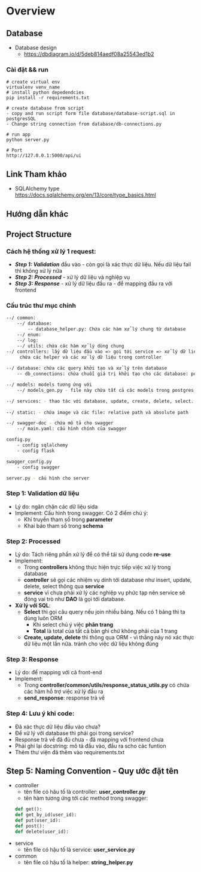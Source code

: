 # Overview

## Database
- Database design
    - https://dbdiagram.io/d/5deb814aedf08a25543ed1b2

### Cài đặt && run
```
# create virtual env
virtualenv venv_name
# install python depedendcies
pip install -r requirements.txt

# create database from script
- copy and run script form file database/database-script.sql in postgresSQL
- Change string connection from database/db-connections.py

# run app
python server.py

# Port
http://127.0.0.1:5000/api/ui
```

## Link Tham khảo
- SQLAlchemy type
https://docs.sqlalchemy.org/en/13/core/type_basics.html

## Hướng dẫn khác

## Project Structure
### Cách hệ thống xử lý 1 request:
- __*Step 1: Validation*__ đầu vào - còn gọi là xác thực dữ liệu. Nếu dữ liệu fail thì không xử lý nữa
- __*Step 2: Processed*__ - xử lý dữ liệu và nghiệp vụ
- __*Step 3: Response*__ - xử lý dữ liệu đầu ra - để mapping đầu ra với frontend

### Cấu trúc thư mục chính

```bash
--/ common:
    --/ database:
        -- database_helper.py: Chứa các hàm xử lý chung từ database
    --/ enum:
    --/ log:
    --/ utils: chứa các hàm xử lý dùng chung
--/ controllers: lấy dữ liệu đầu vào => gọi tới service => xử lý dữ liệu đầu ra
     chứa các helper và các xử lý dữ liệu trong controller
 
--/ database: chứa các query khởi tạo và xử lý trên database
    -- db_connections: chứa chuỗi giá trị khởi tạo cho các database: postgrest

--/ models: models tương ứng với 
    --/ models_gen.py - file này chứa tất cả các models trong postgres

--/ services: - thao tác với database, update, create, delete, select.
   
--/ static: - chứa image và các file: relative path và absolute path

--/ swagger-doc - chứa mô tả cho swagger
    --/ main.yaml: cấu hình chính của swagger

config.py
    - config sqlalchemy
    - config flask

swagger_config.py
    - config swagger

server.py - cấu hình cho server
```
### Step 1: Validation dữ liệu
- Lý do: ngăn chặn các dữ liệu sida
- Implement: Cấu hình trong swagger. Có 2 điểm chú ý:
    - Khi truyền tham số trong __parameter__
    - Khai báo tham số trong __schema__

### Step 2: Processed
- Lý do: Tách riêng phần xử lý để có thể tái sử dụng code __re-use__
- Implement:
    - Trong __controllers__ không thực hiện trực tiếp việc xử lý trong database
    - __controller__ sẽ gọi các nhiệm vụ dính tới database như insert, update, delete, select thông qua __service__
    - __service__ vì chưa phải xử lý các nghiệp vụ phức tạp nên service sẽ đóng vai trò như __DAO__ là gọi tới database.
- __Xử lý với SQL__:
    - __Select__ thì gọi câu query nếu join nhiều bảng. Nếu có 1 bảng thì ta dùng luôn ORM
        - Khi select chú ý việc __phân trang__
        - __Total__ là total của tất cả bản ghi chứ không phải của 1 trang
    - __Create, update, delete__ thì thông qua ORM - vì thằng này nó xác thực dữ liệu một lần nữa. tránh cho việc dữ liệu không đúng
 
### Step 3: Response
- Lý do: để mapping với cả front-end
- Implement:
    - Trong __controller/common/utils/response_status_utils.py__ có chứa các hàm hỗ trợ việc xử lý đầu ra
    - __send_response__: response trả về 

### Step 4: Lưu ý khi code:
- Đã xác thực dữ liệu đầu vào chưa?
- Để xử lý với database thì phải gọi trong service?
- Response trả về đã đủ chưa - đã mapping với frontend chưa
- Phải ghi lại docstring: mô tả đầu vào, đầu ra scho các funtion
- Thêm thư viện đã thêm vào requirements.txt

## Step 5: Naming Convention - Quy ước đặt tên
- controller
    - tên file có hâu tố là controller: __user_controller.py__
    - tên hàm tương ứng tới các method trong swagger: 
    ```py
    def get():
    def get_by_id(user_id):
    def put(user_id):
    def post():
    def delete(user_id):
    ```
- service
    - tên file có hậu tố là service: __user_service.py__
- common
    - tên file có hậu tố là helper: __string_helper.py__

